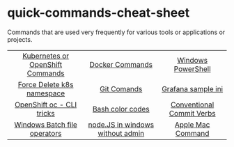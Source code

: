 # quick-commands-cheat-sheet

Commands that are used very frequently for various tools or applications or projects.

<table align="center">
    <tr>
        <td align="center"><a href="./kubernetes">Kubernetes or OpenShift Commands</a></td>
        <td align="center"><a href="./docker-commands">Docker Commands</a></td>
        <td align="center"><a href="./windows-powershell">Windows PowerShell</a></td>
    </tr>
    <tr>
        <td align="center"><a href="./force-delete-kubernetes-namespace">Force Delete k8s namespace</a></td>
        <td align="center"><a href="./git">Git Comands</a></td>
        <td align="center"><a href="./grafana-ini">Grafana sample ini</a></td>
    </tr>
    <tr>
        <td align="center"><a href="./get-resources">OpenShift oc - CLI tricks</a></td>
        <td align="center"><a href="./bash_command">Bash color codes</a></td>
        <td align="center"><a href="./conventional-commit-verbs">Conventional Commit Verbs</a> </td>
    </tr>
    <tr>
        <td align="center"><a href="./windows-batch-file">Windows Batch file operators</a></td>
        <td align="center"><a href="./nodeJS-in-windows.md">node.JS in windows without admin</a></td>
        <td align="center"><a href="./mac-commands">Apple Mac Command</a></td>
    </tr>

</table>
